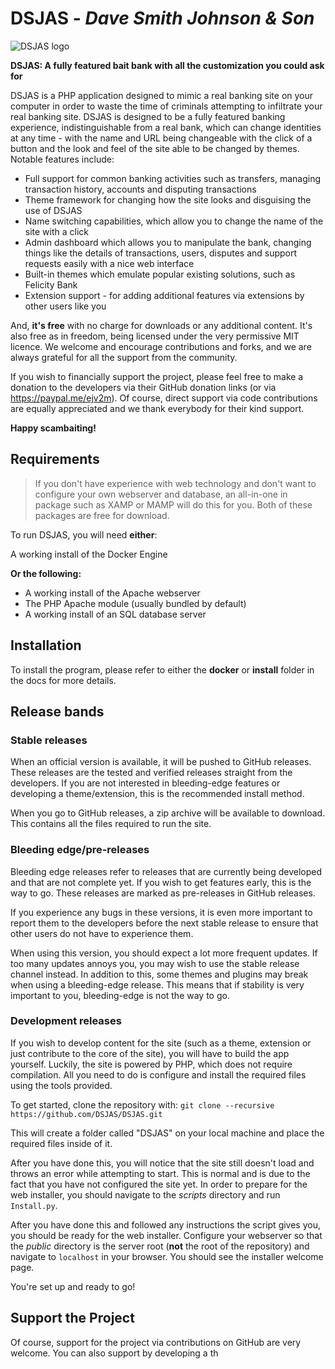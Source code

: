 # DSJAS - *Dave Smith Johnson & Son*

![DSJAS logo](https://dsjas.github.io/assets/scammer-logo-sm.jpg)

**DSJAS: A fully featured bait bank with all the customization you could ask for**

DSJAS is a PHP application designed to mimic a real banking site on your computer in order to waste the time of criminals attempting to infiltrate your real banking site. DSJAS is designed to be a fully featured banking experience, indistinguishable from a real bank, which can change identities at any time - with the name and URL being changeable with the click of a button and the look and feel of the site able to be changed by themes. Notable features include:

* Full support for common banking activities such as transfers, managing transaction history, accounts and disputing transactions
* Theme framework for changing how the site looks and disguising the use of DSJAS
* Name switching capabilities, which allow you to change the name of the site with a click
* Admin dashboard which allows you to manipulate the bank, changing things like the details of transactions, users, disputes and support requests easily with a nice web interface
* Built-in themes which emulate popular existing solutions, such as Felicity Bank
* Extension support - for adding additional features via extensions by other users like you

And, **it's free** with no charge for downloads or any additional content. It's also free as in freedom, being licensed under the very permissive MIT licence. We welcome and encourage contributions and forks, and we are always grateful for all the support from the community.

If you wish to financially support the project, please feel free to make a donation to the developers via their GitHub donation links (or via <https://paypal.me/ejv2m>). Of course, direct support via code contributions are equally appreciated and we thank everybody for their kind support.

**Happy scambaiting!**

## Requirements

> If you don't have experience with web technology and don't want to configure your own webserver and database, an all-in-one in package such as XAMP or MAMP will do this for you. Both of these packages are free for download.

To run DSJAS, you will need **either**:

A working install of the Docker Engine

**Or the following:**

* A working install of the Apache webserver
* The PHP Apache module (usually bundled by default)
* A working install of an SQL database server

## Installation

To install the program, please refer to either the **docker** or **install** folder in the docs for more details.

## Release bands

### Stable releases

When an official version is available, it will be pushed to GitHub releases. These releases are the tested and verified releases straight from the developers. If you are not interested in bleeding-edge features or developing a theme/extension, this is the recommended install method.

When you go to GitHub releases, a zip archive will be available to download. This contains all the files required to run the site.

### Bleeding edge/pre-releases

Bleeding edge releases refer to releases that are currently being developed and that are not complete yet. If you wish to get features early, this is the way to go. These releases are marked as pre-releases in GitHub releases.

If you experience any bugs in these versions, it is even more important to report them to the developers before the next stable release to ensure that other users do not have to experience them.

When using this version, you should expect a lot more frequent updates. If too many updates annoys you, you may wish to use the stable release channel instead. In addition to this, some themes and plugins may break when using a bleeding-edge release. This means that if stability is very important to you, bleeding-edge is not the way to go.

### Development releases

If you wish to develop content for the site (such as a theme, extension or just contribute to the core of the site), you will have to build the app yourself. Luckily, the site is powered by PHP, which does not require compilation. All you need to do is configure and install the required files using the tools provided.

To get started, clone the repository with:
```git clone --recursive https://github.com/DSJAS/DSJAS.git```

This will create a folder called "DSJAS" on your local machine and place the required files inside of it.

After you have done this, you will notice that the site still doesn't load and throws an error while attempting to start. This is normal and is due to the fact that you have not configured the site yet. In order to prepare for the web installer, you should navigate to the *scripts* directory and run ```Install.py```.

After you have done this and followed any instructions the script gives you, you should be ready for the web installer. Configure your webserver so that the *public* directory is the server root (**not** the root of the repository) and navigate to ```localhost``` in your browser. You should see the installer welcome page.

You're set up and ready to go!

## Support the Project

Of course, support for the project via contributions on GitHub are very welcome. You can also support by developing a th
